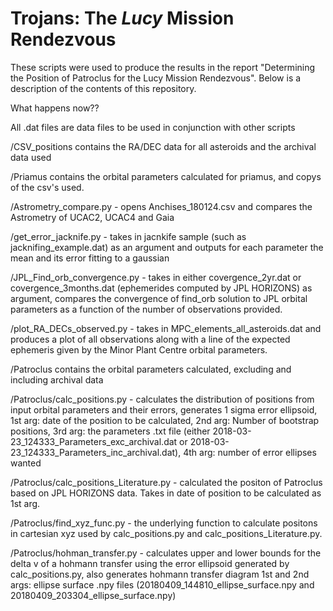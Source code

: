 # Trojans: The *Lucy* Mission Rendezvous

These scripts were used to produce the results in the report "Determining the Position of Patroclus for the Lucy Mission Rendezvous". Below is a description of the contents of this repository.

What happens now??

All .dat files are data files to be used in conjunction with other scripts

/CSV_positions contains the RA/DEC data for all asteroids and the archival data used

/Priamus contains the orbital parameters calculated for priamus, and copys of the csv's used.

/Astrometry\_compare.py - opens Anchises\_180124.csv and compares the Astrometry of UCAC2, UCAC4 and Gaia

/get\_error\_jacknife.py - takes in jacnkife sample (such as jacknifing\_example.dat) as an argument and outputs for each parameter the mean and its error fitting to a gaussian

/JPL\_Find\_orb\_convergence.py - takes in either covergence\_2yr.dat or covergence\_3months.dat (ephemerides computed by JPL HORIZONS) as argument, compares the convergence of find\_orb solution to JPL orbital parameters as a function of the number of observations provided.

/plot\_RA\_DECs\_observed.py - takes in MPC\_elements\_all\_asteroids.dat and produces a plot of all observations along with a line of the expected ephemeris given by the Minor Plant Centre orbital parameters.

/Patroclus contains the orbital parameters calculated, excluding and including archival data

/Patroclus/calc\_positions.py - calculates the distribution of positions from input orbital parameters and their errors, generates 1 sigma error ellipsoid,  1st arg: date of the position to be calculated, 2nd arg: Number of bootstrap positions, 3rd arg: the parameters .txt file (either 2018-03-23\_124333\_Parameters\_exc\_archival.dat or 2018-03-23\_124333\_Parameters\_inc\_archival.dat), 4th arg: number of error ellipses wanted

/Patroclus/calc\_positions\_Literature.py - calculated the positon of Patroclus based on JPL HORIZONS data. Takes in date of position to be calculated as 1st arg.

/Patroclus/find\_xyz\_func.py - the underlying function to calculate positons in cartesian xyz used by calc\_positions.py and calc\_positions\_Literature.py.

/Patroclus/hohman\_transfer.py - calculates upper and lower bounds for the delta v of a hohmann transfer using the error ellipsoid generated by calc\_positions.py, also generates hohmann transfer diagram 1st and 2nd args: ellipse surface .npy files (20180409\_144810\_ellipse\_surface.npy and 20180409\_203304\_ellipse\_surface.npy)

